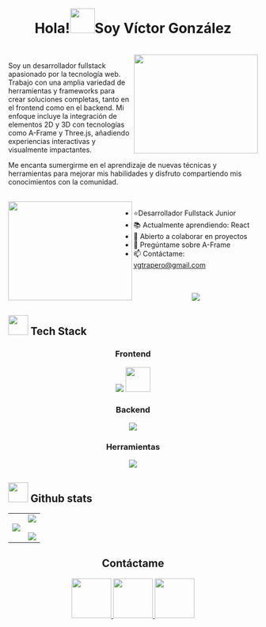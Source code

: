 <h1 align="center">Hola!<img width="50px" src="https://i.giphy.com/media/v1.Y2lkPTc5MGI3NjExbTlkenpidDN0enVmNzgweHZraDkwZmRicG9jdGJ5OXF0OXlwbDd0ZiZlcD12MV9pbnRlcm5hbF9naWZfYnlfaWQmY3Q9cw/w1OBpBd7kJqHrJnJ13/giphy.gif">Soy Víctor González</h1>
<!------------------------------------------------------INTRO-------------------------------------------------------->
<br>
<img width="250" height="200" align="right" src="https://i.giphy.com/media/v1.Y2lkPTc5MGI3NjExdzg4cGV5cmphaW0yYWxmendydm9jaTVvbXMxNzI5dGRxc3U2Z3dmeiZlcD12MV9pbnRlcm5hbF9naWZfYnlfaWQmY3Q9cw/5eLDrEaRGHegx2FeF2/giphy.gif">
<p>
Soy un desarrollador fullstack apasionado por la tecnología web. Trabajo con una amplia variedad de herramientas y frameworks para crear soluciones completas, tanto en el frontend como en el backend. Mi enfoque incluye la integración de elementos 2D y 3D con tecnologías como A-Frame y Three.js, añadiendo experiencias interactivas y visualmente impactantes.

Me encanta sumergirme en el aprendizaje de nuevas técnicas y herramientas para mejorar mis habilidades 
y disfruto compartiendo mis conocimientos con la comunidad.
</p>
<br>
  <img width="250" height="200" align="left" src="https://i.giphy.com/media/v1.Y2lkPTc5MGI3NjExNHhhZWtvYnp1a210eW05dGNtNmUzcXN1djBoZGs0d2s0ejRqNGZidyZlcD12MV9pbnRlcm5hbF9naWZfYnlfaWQmY3Q9cw/lqGLCuhdO7XNJbgSiU/giphy.gif">
  
- ⭐Desarrollador Fullstack Junior
- 📚 Actualmente aprendiendo: React
- 👯 Abierto a colaborar en proyectos
- 💬 Pregúntame sobre A-Frame
- 📫 Contáctame: vgtrapero@gmail.com

<br>
<br>

<!------------------------------------------------------GIF--------------------------------------------------------->
<div align="center">
<img src="https://quotes-github-readme.vercel.app/api?type=horizontal&theme=dark&quote=Hay%20dos%20formas%20de%20escribir%20programas%20sin%20errores%3B%20solo%20la%20tercera%20funciona.&author=Alan%20Perlis">
</div>
<!------------------------------------------------------TECH STACK--------------------------------------------------------->
<h2><img src="https://img.icons8.com/?size=100&id=FEvCqvHeABXC&format=png&color=000000" width="40"> Tech Stack</h2>

<div align="center">
  <h3>Frontend</h3>
    <img src="https://skillicons.dev/icons?i=html,,css,bootstrap,tailwind,,javascript,react,vite,next,,cypress,,threejs">
    <img src="https://aframe.io/aframe-school/media/img/aframe-logo.png" width="50">
    <h3>Backend</h3>
    <img src="https://skillicons.dev/icons?i=nodejs,mongodb,express,,php,mysql,symfony,,jest">
    <h3>Herramientas</h3>
    <img src="https://skillicons.dev/icons?i=git,github,vscode,,figma,blender,,docker,vercel,,postman,,markdown">
</div>

<!------------------------------------------------------GITHUB STATS--------------------------------------------------------->
<h2><img src="https://img.icons8.com/?size=100&id=LoL4bFzqmAa0&format=png&color=000000" width="40"> Github stats</h2>
  <table align="center">
    <td>
  <img src="https://github-readme-stats.vercel.app/api/top-langs?username=Glezino&show_icons=true&locale=en&theme=dark""/>  
    </td>
    <td>
  <img   src="https://github-readme-stats.vercel.app/api?username=Glezino&theme=dark&show_icons=true&count_private=true"  />
  <br><br>
  <img src="https://github-readme-streak-stats.herokuapp.com/?user=Glezino&theme=dark&hide_border=false"  /> 
    </td>
  </table>
  
<!------------------------------------------------------CONTACTO--------------------------------------------------------->
<div align="center">
<h2>Contáctame</h2>
<a href="https://www.linkedin.com/in/victorgonzaleztrapero/">
<img src="https://img.icons8.com/?size=100&id=MR3dZdlA53te&format=png&color=000000" width="80">
</a>
<a href="mailto: vgtrapero@gmail.com">
<img src="https://img.icons8.com/?size=100&id=eFPBXQop6V2m&format=png&color=000000" width="80">
</a>
<a href="https://discord.com/invite/4gxZBdKP">
  <img src="https://img.icons8.com/?size=100&id=D2NqKl85S8Ye&format=png&color=000000" width="80">
</a>
</div>
